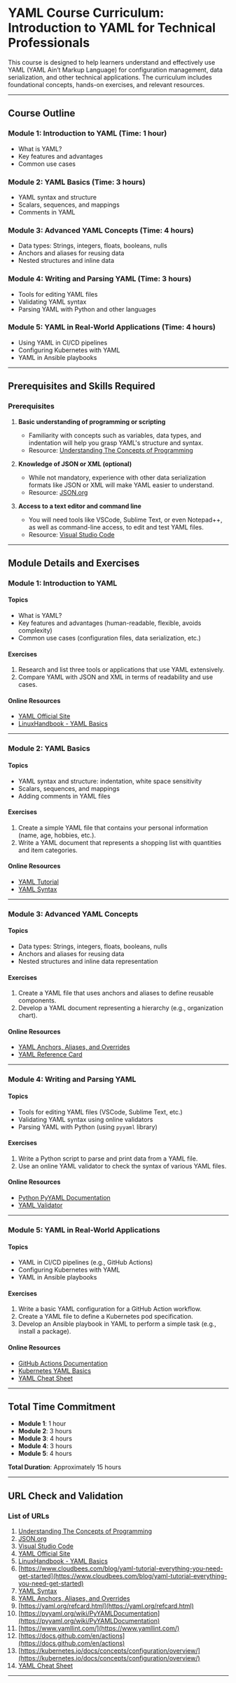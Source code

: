 # YAML Course Curriculum: Introduction to YAML for Technical Professionals

This course is designed to help learners understand and effectively use YAML (YAML Ain’t Markup Language) for configuration management, data serialization, and other technical applications. The curriculum includes foundational concepts, hands-on exercises, and relevant resources.

---

## Course Outline

### Module 1: Introduction to YAML (Time: 1 hour)
- What is YAML?
- Key features and advantages
- Common use cases

### Module 2: YAML Basics (Time: 3 hours)
- YAML syntax and structure
- Scalars, sequences, and mappings
- Comments in YAML

### Module 3: Advanced YAML Concepts (Time: 4 hours)
- Data types: Strings, integers, floats, booleans, nulls
- Anchors and aliases for reusing data
- Nested structures and inline data

### Module 4: Writing and Parsing YAML (Time: 3 hours)
- Tools for editing YAML files
- Validating YAML syntax
- Parsing YAML with Python and other languages

### Module 5: YAML in Real-World Applications (Time: 4 hours)
- Using YAML in CI/CD pipelines
- Configuring Kubernetes with YAML
- YAML in Ansible playbooks

---

## Prerequisites and Skills Required

### Prerequisites

1. **Basic understanding of programming or scripting**  
   - Familiarity with concepts such as variables, data types, and indentation will help you grasp YAML's structure and syntax.  
   - Resource: [Understanding The Concepts of Programming](https://www.w3schools.com/programming/index.php)  

2. **Knowledge of JSON or XML (optional)**  
   - While not mandatory, experience with other data serialization formats like JSON or XML will make YAML easier to understand.  
   - Resource: [JSON.org](https://www.json.org/json-en.html)  

3. **Access to a text editor and command line**  
   - You will need tools like VSCode, Sublime Text, or even Notepad++, as well as command-line access, to edit and test YAML files.  
   - Resource: [Visual Studio Code](https://code.visualstudio.com/)  

---

## Module Details and Exercises

### Module 1: Introduction to YAML

#### Topics
- What is YAML?  
- Key features and advantages (human-readable, flexible, avoids complexity)  
- Common use cases (configuration files, data serialization, etc.)

#### Exercises
1. Research and list three tools or applications that use YAML extensively.  
2. Compare YAML with JSON and XML in terms of readability and use cases.

#### Online Resources
- [YAML Official Site](https://yaml.org/)  
- [LinuxHandbook - YAML Basics](https://linuxhandbook.com/yaml-basics/)  

---

### Module 2: YAML Basics

#### Topics
- YAML syntax and structure: indentation, white space sensitivity  
- Scalars, sequences, and mappings  
- Adding comments in YAML files  

#### Exercises
1. Create a simple YAML file that contains your personal information (name, age, hobbies, etc.).  
2. Write a YAML document that represents a shopping list with quantities and item categories.

#### Online Resources
- [YAML Tutorial](https://www.cloudbees.com/blog/yaml-tutorial-everything-you-need-get-started)  
- [YAML Syntax](https://docs.ansible.com/ansible/latest/reference_appendices/YAMLSyntax.html)  

---

### Module 3: Advanced YAML Concepts

#### Topics
- Data types: Strings, integers, floats, booleans, nulls  
- Anchors and aliases for reusing data  
- Nested structures and inline data representation  

#### Exercises
1. Create a YAML file that uses anchors and aliases to define reusable components.  
2. Develop a YAML document representing a hierarchy (e.g., organization chart).  

#### Online Resources
- [YAML Anchors, Aliases, and Overrides](https://www.linode.com/docs/guides/yaml-anchors-aliases-overrides-extensions/)  
- [YAML Reference Card](https://yaml.org/refcard.html)  

---

### Module 4: Writing and Parsing YAML

#### Topics
- Tools for editing YAML files (VSCode, Sublime Text, etc.)  
- Validating YAML syntax using online validators  
- Parsing YAML with Python (using `pyyaml` library)  

#### Exercises
1. Write a Python script to parse and print data from a YAML file.  
2. Use an online YAML validator to check the syntax of various YAML files.  

#### Online Resources
- [Python PyYAML Documentation](https://pyyaml.org/wiki/PyYAMLDocumentation)  
- [YAML Validator](https://www.yamllint.com/)  

---

### Module 5: YAML in Real-World Applications

#### Topics
- YAML in CI/CD pipelines (e.g., GitHub Actions)  
- Configuring Kubernetes with YAML  
- YAML in Ansible playbooks  

#### Exercises
1. Write a basic YAML configuration for a GitHub Action workflow.  
2. Create a YAML file to define a Kubernetes pod specification.  
3. Develop an Ansible playbook in YAML to perform a simple task (e.g., install a package).  

#### Online Resources
- [GitHub Actions Documentation](https://docs.github.com/en/actions)  
- [Kubernetes YAML Basics](https://kubernetes.io/docs/concepts/configuration/overview/)  
- [YAML Cheat Sheet](https://quickref.me/yaml.html)  

---

## Total Time Commitment

- **Module 1**: 1 hour  
- **Module 2**: 3 hours  
- **Module 3**: 4 hours  
- **Module 4**: 3 hours  
- **Module 5**: 4 hours  

**Total Duration**: Approximately 15 hours  

---

## URL Check and Validation

### List of URLs
1. [Understanding The Concepts of Programming](https://www.w3schools.com/programming/index.php) 
2. [JSON.org](https://www.json.org/json-en.html)
3. [Visual Studio Code](https://code.visualstudio.com/)
4. [YAML Official Site](https://yaml.org/)
5. [LinuxHandbook - YAML Basics](https://linuxhandbook.com/yaml-basics/) 
6. [https://www.cloudbees.com/blog/yaml-tutorial-everything-you-need-get-started](https://www.cloudbees.com/blog/yaml-tutorial-everything-you-need-get-started)  
7. [YAML Syntax](https://docs.ansible.com/ansible/latest/reference_appendices/YAMLSyntax.html)    
8. [YAML Anchors, Aliases, and Overrides](https://www.linode.com/docs/guides/yaml-anchors-aliases-overrides-extensions/)  
9. [https://yaml.org/refcard.html](https://yaml.org/refcard.html)  
10. [https://pyyaml.org/wiki/PyYAMLDocumentation](https://pyyaml.org/wiki/PyYAMLDocumentation)  
11. [https://www.yamllint.com/](https://www.yamllint.com/)  
12. [https://docs.github.com/en/actions](https://docs.github.com/en/actions)  
13. [https://kubernetes.io/docs/concepts/configuration/overview/](https://kubernetes.io/docs/concepts/configuration/overview/)  
14. [YAML Cheat Sheet](https://quickref.me/yaml.html)  

---
